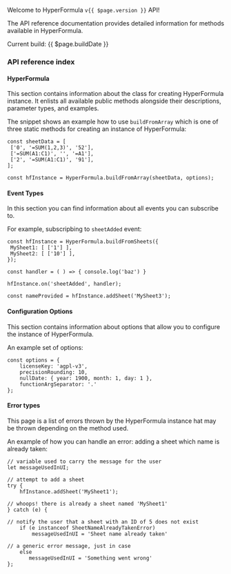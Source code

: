 Welcome to HyperFormula `v{{ $page.version }}` API!

The API reference documentation provides detailed information for methods available in HyperFormula.

Current build: {{ $page.buildDate }}

### API reference index

#### HyperFormula
This section contains information about the class for creating HyperFormula instance. It enlists all available public methods alongside their descriptions, parameter types, and examples.

The snippet shows an example how to use `buildFromArray` which is one of three static methods for creating an instance of HyperFormula:
```
const sheetData = [
 ['0', '=SUM(1,2,3)', '52'],
 ['=SUM(A1:C1)', '', '=A1'],
 ['2', '=SUM(A1:C1)', '91'],
];

const hfInstance = HyperFormula.buildFromArray(sheetData, options);
```

#### Event Types
In this section you can find information about all events you can subscribe to.

For example, subscripbing to `sheetAdded` event:

```
const hfInstance = HyperFormula.buildFromSheets({
 MySheet1: [ ['1'] ],
 MySheet2: [ ['10'] ],
});

const handler = ( ) => { console.log('baz') }

hfInstance.on('sheetAdded', handler);

const nameProvided = hfInstance.addSheet('MySheet3');
```

#### Configuration Options
This section contains information about options that allow you to configure the instance of HyperFormula.

An example set of options:
```
const options = {
    licenseKey: 'agpl-v3',
    precisionRounding: 10,
    nullDate: { year: 1900, month: 1, day: 1 },
    functionArgSeparator: '.'
};
```

#### Error types
This page is a list of errors thrown by the HyperFormula instance hat may be thrown depending on the method used.

An example of how you can handle an error: adding a sheet which name is already taken:
```
// variable used to carry the message for the user
let messageUsedInUI;

// attempt to add a sheet
try {
    hfInstance.addSheet('MySheet1');

// whoops! there is already a sheet named 'MySheet1'
} catch (e) {

// notify the user that a sheet with an ID of 5 does not exist
    if (e instanceof SheetNameAlreadyTakenError)
        messageUsedInUI = 'Sheet name already taken'

// a generic error message, just in case
    else
       messageUsedInUI = 'Something went wrong'
};
```